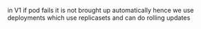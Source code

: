 in V1 if pod fails it is not brought up automatically
hence we use deployments which use replicasets and can do rolling updates
